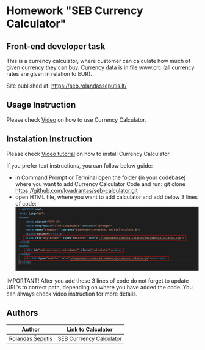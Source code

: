 # Homework "SEB Currency Calculator"

## Front-end developer task

This is a currency calculator, where customer can calculate how much of given currency they can buy. Currency data is in file www.crc (all currency rates are given in relation to EUR).

Site published at: https://seb.rolandasseputis.lt/



## Usage Instruction

Please check [Video](https://www.loom.com/share/b70d3765eb77495399d1a8f4157a99a0) on how to use Currency Calculator.



## Instalation Instruction

Please check [Video tutorial]() on how to install Currency Calculator.

If you prefer text instructions, you can follow below guide:
- in Command Prompt or Terminal open the folder (in your codebase) where you want to add Currency Calculator Code and run:
git clone https://github.com/kvadrantas/seb-calculator.git
- open HTML file, where you want to add calculator and add below 3 lines of code:
![SEB Currency Calculator](./seb-calc.jpg?raw=true "SEB Currency Calculator")

IMPORTANT!
After you add these 3 lines of code do not forget to update URL's to correct path, depending on where you have added the code. You can always check video instruction for more details.

## Authors


Author | Link to Calculator
------------ | -------------
[Rolandas Šeputis](https://github.com/kvadrantas)| [SEB Currrency Calculator](https://seb.rolandasseputis.lt/)

